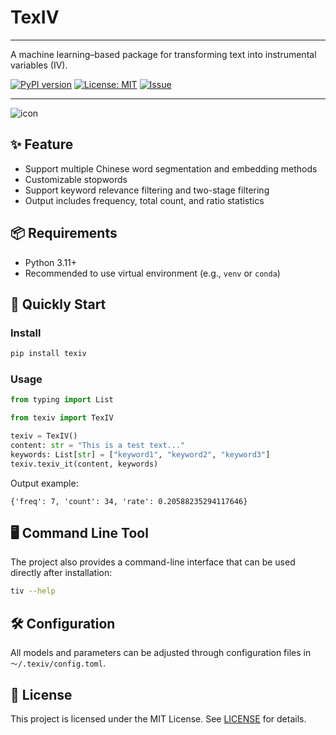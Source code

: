 # TexIV

---
A machine learning–based package for transforming text into instrumental variables (IV).

[![PyPI version](https://img.shields.io/pypi/v/texiv.svg)](https://pypi.org/project/texiv/)
[![License: MIT](https://img.shields.io/badge/License-MIT-yellow.svg)](LICENSE)
[![Issue](https://img.shields.io/badge/Issue-report-green.svg)](https://github.com/sepinetam/texiv/issues/new)

---
![icon](source/img/TexIV.png)

## ✨ Feature

- Support multiple Chinese word segmentation and embedding methods
- Customizable stopwords
- Support keyword relevance filtering and two-stage filtering
- Output includes frequency, total count, and ratio statistics

## 📦 Requirements

- Python 3.11+
- Recommended to use virtual environment (e.g., `venv` or `conda`)

## 🚀 Quickly Start

### Install
```bash
pip install texiv
```

### Usage
```python
from typing import List

from texiv import TexIV

texiv = TexIV()
content: str = "This is a test text..."
keywords: List[str] = ["keyword1", "keyword2", "keyword3"]
texiv.texiv_it(content, keywords)
```

Output example:

```
{'freq': 7, 'count': 34, 'rate': 0.20588235294117646}
```

## 🖥️ Command Line Tool

The project also provides a command-line interface that can be used directly after installation:

```bash
tiv --help
```

## 🛠️ Configuration

All models and parameters can be adjusted through configuration files in `～/.texiv/config.toml`.


## 📄 License

This project is licensed under the MIT License. See [LICENSE](./LICENSE) for details.

